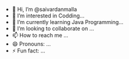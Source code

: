 - 👋 Hi, I’m @saivardanmalla
- 👀 I’m interested in Codding...
- 🌱 I’m currently learning  Java Programming...
- 💞️ I’m looking to collaborate on ...
- 📫 How to reach me ...
- 😄 Pronouns: ...
- ⚡ Fun fact: ...

<!---
saivardanmalla/saivardanmalla is a ✨ special ✨ repository because its `README.md` (this file) appears on your GitHub profile.
You can click the Preview link to take a look at your changes.
--->
